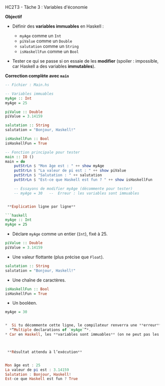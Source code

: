 HC2T3 - Tâche 3 : Variables d'économie



 **Objectif**

* Définir des **variables immuables** en Haskell :

  * `myAge` comme un `Int`
  * `piValue` comme un `Double`
  * `salutation` comme un `String`
  * `isHaskellFun` comme un `Bool`
* Tester ce qui se passe si on essaie de les **modifier** (spoiler : impossible, car Haskell a des variables **immutables**).


 **Correction complète avec `main`**

```haskell
-- Fichier : Main.hs

-- Variables immuables
myAge :: Int
myAge = 25

piValue :: Double
piValue = 3.14159

salutation :: String
salutation = "Bonjour, Haskell!"

isHaskellFun :: Bool
isHaskellFun = True

-- Fonction principale pour tester
main :: IO ()
main = do
    putStrLn $ "Mon âge est : " ++ show myAge
    putStrLn $ "La valeur de pi est : " ++ show piValue
    putStrLn $ "Salutation : " ++ salutation
    putStrLn $ "Est-ce que Haskell est fun ? " ++ show isHaskellFun

    -- Essayons de modifier myAge (décommente pour tester)
    -- myAge = 30   --  Erreur : les variables sont immuables


 **Explication ligne par ligne**

```haskell
myAge :: Int
myAge = 25
```

* Déclare `myAge` comme un entier (`Int`), fixé à 25.

```haskell
piValue :: Double
piValue = 3.14159
```

* Une valeur flottante (plus précise que `Float`).

```haskell
salutation :: String
salutation = "Bonjour, Haskell!"
```

* Une chaîne de caractères.

```haskell
isHaskellFun :: Bool
isHaskellFun = True
```

* Un booléen.

```haskell
myAge = 30


*  Si tu décommente cette ligne, le compilateur renverra une **erreur** :
  *“Multiple declarations of `myAge`”*.
* Car en Haskell, les **variables sont immuables** (on ne peut pas les réassigner).



 **Résultat attendu à l’exécution**


Mon âge est : 25
La valeur de pi est : 3.14159
Salutation : Bonjour, Haskell!
Est-ce que Haskell est fun ? True
